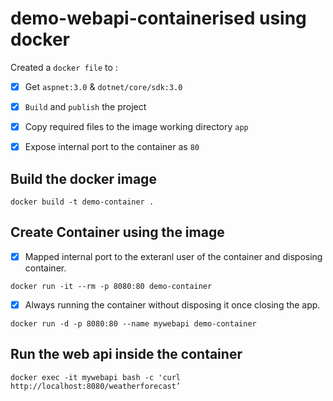 # demo-webapi-containerised using docker

Created a `docker file` to : 

- [x] Get `aspnet:3.0` & `dotnet/core/sdk:3.0`
- [x] `Build` and `publish` the project 
- [x] Copy required files to the image working directory `app`
- [x] Expose internal port to the container as `80`



## Build the docker image 
```
docker build -t demo-container . 
```

## Create Container using the image 


- [x]  Mapped internal port to the exteranl user of the container and disposing container.


```
docker run -it --rm -p 8080:80 demo-container 
```

- [x]  Always running the container without disposing it once closing the app.

```
docker run -d -p 8080:80 --name mywebapi demo-container
```

## Run the web api inside the container

```
docker exec -it mywebapi bash -c 'curl http://localhost:8080/weatherforecast’
```